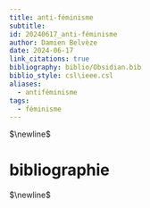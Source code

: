 ```yaml
---
title: anti-féminisme
subtitle: 
id: 20240617_anti-féminisme
author: Damien Belvèze
date: 2024-06-17
link_citations: true
bibliography: biblio/Obsidian.bib
biblio_style: csl\ieee.csl
aliases:
  - antiféminisme
tags:
  - féminisme
---
```




$\newline$
# bibliographie
$\newline$






